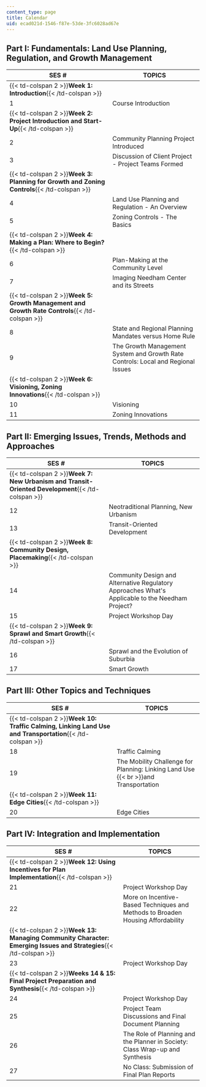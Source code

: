 ```yaml
---
content_type: page
title: Calendar
uid: ecad021d-1546-f87e-53de-3fc6028ad67e
---
```


Part I: Fundamentals: Land Use Planning, Regulation, and Growth Management
--------------------------------------------------------------------------

| SES # | TOPICS |
| --- | --- |
| {{< td-colspan 2 >}}**Week 1: Introduction**{{< /td-colspan >}} ||
| 1 | Course Introduction |
| {{< td-colspan 2 >}}**Week 2: Project Introduction and Start-Up**{{< /td-colspan >}} ||
| 2 | Community Planning Project Introduced |
| 3 | Discussion of Client Project - Project Teams Formed |
| {{< td-colspan 2 >}}**Week 3: Planning for Growth and Zoning Controls**{{< /td-colspan >}} ||
| 4 | Land Use Planning and Regulation - An Overview |
| 5 | Zoning Controls - The Basics |
| {{< td-colspan 2 >}}**Week 4: Making a Plan: Where to Begin?**{{< /td-colspan >}} ||
| 6 | Plan-Making at the Community Level |
| 7 | Imaging Needham Center and its Streets |
| {{< td-colspan 2 >}}**Week 5: Growth Management and Growth Rate Controls**{{< /td-colspan >}} ||
| 8 | State and Regional Planning Mandates versus Home Rule |
| 9 | The Growth Management System and Growth Rate Controls: Local and Regional Issues |
| {{< td-colspan 2 >}}**Week 6: Visioning, Zoning Innovations**{{< /td-colspan >}} ||
| 10 | Visioning |
| 11 | Zoning Innovations 

Part II: Emerging Issues, Trends, Methods and Approaches
--------------------------------------------------------

| SES # | TOPICS |
| --- | --- |
| {{< td-colspan 2 >}}**Week 7: New Urbanism and Transit-Oriented Development**{{< /td-colspan >}} ||
| 12 | Neotraditional Planning, New Urbanism |
| 13 | Transit-Oriented Development |
| {{< td-colspan 2 >}}**Week 8: Community Design, Placemaking**{{< /td-colspan >}} ||
| 14 | Community Design and Alternative Regulatory Approaches What's Applicable to the Needham Project? |
| 15 | Project Workshop Day |
| {{< td-colspan 2 >}}**Week 9: Sprawl and Smart Growth**{{< /td-colspan >}} ||
| 16 | Sprawl and the Evolution of Suburbia |
| 17 | Smart Growth 

Part III: Other Topics and Techniques
-------------------------------------

| SES # | TOPICS |
| --- | --- |
| {{< td-colspan 2 >}}**Week 10: Traffic Calming, Linking Land Use and Transportation**{{< /td-colspan >}} ||
| 18 | Traffic Calming |
| 19 | The Mobility Challenge for Planning: Linking Land Use  {{< br >}}and Transportation |
| {{< td-colspan 2 >}}**Week 11: Edge Cities**{{< /td-colspan >}} ||
| 20 | Edge Cities 

**Part IV: Integration and Implementation**
-------------------------------------------

| SES # | TOPICS |
| --- | --- |
| {{< td-colspan 2 >}}**Week 12: Using Incentives for Plan Implementation**{{< /td-colspan >}} ||
| 21 | Project Workshop Day |
| 22 | More on Incentive-Based Techniques and Methods to Broaden Housing Affordability |
| {{< td-colspan 2 >}}**Week 13: Managing Community Character: Emerging Issues and Strategies**{{< /td-colspan >}} ||
| 23 | Project Workshop Day |
| {{< td-colspan 2 >}}**Weeks 14 & 15: Final Project Preparation and Synthesis**{{< /td-colspan >}} ||
| 24 | Project Workshop Day |
| 25 | Project Team Discussions and Final Document Planning |
| 26 | The Role of Planning and the Planner in Society: Class Wrap-up and Synthesis |
| 27 | No Class: Submission of Final Plan Reports